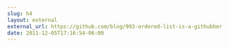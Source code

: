 ```yaml
---
slug: h4
layout: external
external_url: https://github.com/blog/993-ordered-list-is-a-githubber
date: 2011-12-05T17:16:54-06:00
---
```

